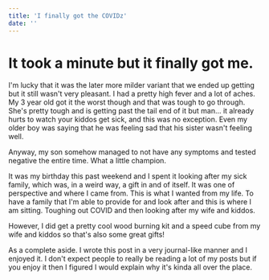 ```yaml
---
title: 'I finally got the COVIDz'
date: ''
---
```


# It took a minute but it finally got me. 

I'm lucky that it was the later more milder variant that we ended up getting but it still wasn't very pleasant. I had a pretty high fever and a lot of aches. My 3 year old got it the worst though and that was tough to go through. She's pretty tough and is getting past the tail end of it but man... it already hurts to watch your kiddos get sick, and this was no exception. Even my older boy was saying that he was feeling sad that his sister wasn't feeling well. 

Anyway, my son somehow managed to not have any symptoms and tested negative the entire time. What a little champion. 

It was my birthday this past weekend and I spent it looking after my sick family, which was, in a weird way, a gift in and of itself. It was one of perspective and where I came from. This is what I wanted from my life. To have a family that I'm able to provide for and look after and this is where I am sitting. Toughing out COVID and then looking after my wife and kiddos.

However, I did get a pretty cool wood burning kit and a speed cube from my wife and kiddos so that's also some great gifts! 

As a complete aside. I wrote this post in a very journal-like manner and I enjoyed it. I don't expect people to really be reading a lot of my posts but if you enjoy it then I figured I would explain why it's kinda all over the place. 
